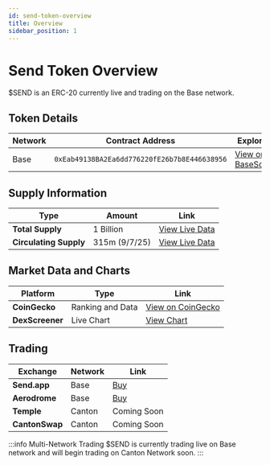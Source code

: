 ```yaml
---
id: send-token-overview
title: Overview
sidebar_position: 1
---
```


# Send Token Overview

$SEND is an ERC-20 currently live and trading on the Base network. 

## Token Details

| Network | Contract Address | Explorer |
|---------|------------------|----------|
| Base | `0xEab49138BA2Ea6dd776220fE26b7b8E446638956` | <a href="https://basescan.org/token/0xeab49138ba2ea6dd776220fe26b7b8e446638956" class="multisig-token-link" target="_blank">View on BaseScan</a> |

## Supply Information

| Type | Amount | Link |
|------|--------|------|
| **Total Supply** | 1 Billion | [View Live Data](https://supply.send.it/total) |
| **Circulating Supply** | 315m (9/7/25) | [View Live Data](https://supply.send.it/circulating) |

## Market Data and Charts

| Platform | Type | Link |
|----------|------|------|
| **CoinGecko** | Ranking and Data | [View on CoinGecko](https://www.coingecko.com/en/coins/send-token) |
| **DexScreener** | Live Chart | [View Chart](https://dexscreener.com/base/0x69bc1d350fe13f499c6aeded2c5ea9471b2a599a) |

## Trading

| Exchange | Network | Link |
|------|--------|------|
| **Send.app** | Base | [Buy](https://send.app) |
| **Aerodrome** | Base | [Buy](https://aerodrome.finance/swap?from=0x833589fcd6edb6e08f4c7c32d4f71b54bda02913&to=0xeab49138ba2ea6dd776220fe26b7b8e446638956&chain0=8453&chain1=8453) |
| **Temple** | Canton | Coming Soon |
| **CantonSwap** | Canton | Coming Soon |


:::info Multi-Network Trading
$SEND is currently trading live on Base network and will begin trading on Canton Network soon.
:::
